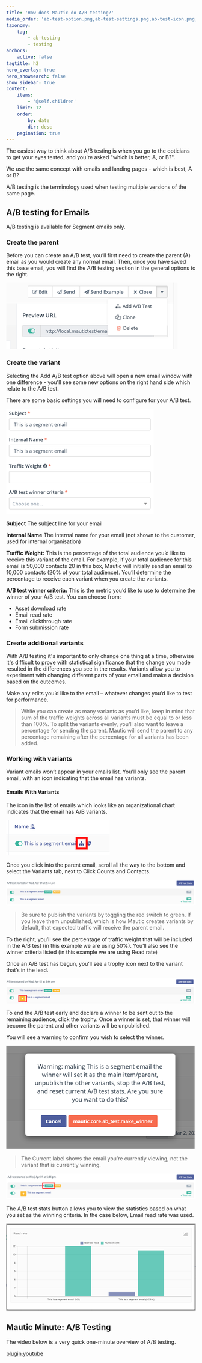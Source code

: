 ```yaml
---
title: 'How does Mautic do A/B testing?'
media_order: 'ab-test-option.png,ab-test-settings.png,ab-test-icon.png,ab-test-variants.png,ab-test-trophy.png,ab-test-warning.png,ab-test-current.png,ab-test-stats.png'
taxonomy:
    tag:
        - ab-testing
        - testing
anchors:
    active: false
tagtitle: h2
hero_overlay: true
hero_showsearch: false
show_sidebar: true
content:
    items:
        - '@self.children'
    limit: 12
    order:
        by: date
        dir: desc
    pagination: true
---
```


The easiest way to think about A/B testing is when you go to the opticians to get your eyes tested, and you're asked "which is better, A, or B?".

We use the same concept with emails and landing pages - which is best, A or B?

A/B testing is the terminology used when testing multiple versions of the same page.

## A/B testing for Emails

A/B testing is available for Segment emails only.

### Create the parent
Before you can create an A/B test, you’ll first need to create the parent (A) email as you would create any normal email. Then, once you have saved this base email, you will find the A/B testing section in the general options to the right.

![AB Test option](ab-test-option.png)

### Create the variant

Selecting the Add A/B test option above will open a new email window with one difference - you'll see some new options on the right hand side which relate to the A/B test.

There are some basic settings you will need to configure for your A/B test.

![AB test settings](ab-test-settings.png)

**Subject** The subject line for your email

**Internal Name** The internal name for your email (not shown to the customer, used for internal organisation)

**Traffic Weight:** This is the percentage of the total audience you’d like to receive this variant of the email. For example, if your total audience for this email is 50,000 contacts 20 in this box, Mautic will initially send an email to 10,000 contacts (20% of your total audience). You’ll determine the percentage to receive each variant when you create the variants.

**A/B test winner criteria:** This is the metric you’d like to use to determine the winner of your A/B test.  You can choose from:
* Asset download rate
* Email read rate
* Email clickthrough rate
* Form submission rate

### Create additional variants

With A/B testing it's important to only change one thing at a time, otherwise it's difficult to prove with statistical significance that the change you made resulted in the differences you see in the results.  Variants allow you to experiment with changing different parts of your email and make a decision based on the outcomes.

Make any edits you’d like to the email – whatever changes you’d like to test for performance.

> While you can create as many variants as you’d like, keep in mind that sum of the traffic weights across all variants must be equal to or less than 100%. To split the variants evenly, you’ll also want to leave a percentage for sending the parent. Mautic will send the parent to any percentage remaining after the percentage for all variants has been added.

### Working with variants
Variant emails won’t appear in your emails list. You’ll only see the parent email, with an icon indicating that the email has variants.

#### Emails With Variants

The icon in the list of emails which looks like an organizational chart indicates that the email has A/B variants.

![AB Test Icon](ab-test-icon.png)

Once you click into the parent email, scroll all the way to the bottom and select the Variants tab, next to Click Counts and Contacts.

![AB test variants](ab-test-variants.png)

> Be sure to publish the variants by toggling the red switch to green. If you leave them unpublished, which is how Mautic creates variants by default, that expected traffic will receive the parent email. 

To the right, you’ll see the percentage of traffic weight that will be included in the A/B test (in this example we are using 50%). You’ll also see the winner criteria listed (in this example we are using Read rate)

Once an A/B test has begun, you’ll see a trophy icon next to the variant that’s in the lead. 

![AB test trophy](ab-test-trophy.png)

To end the A/B test early and declare a winner to be sent out to the remaining audience, click the trophy. Once a winner is set, that winner will become the parent and other variants will be unpublished.

You will see a warning to confirm you wish to select the winner.

![AB test select winner warning](ab-test-warning.png)

>The Current label shows the email you’re currently viewing, not the variant that is currently winning.

![AB test current label](ab-test-current.png)

The A/B test stats button allows you to view the statistics based on what you set as the winning criteria.  In the case below, Email read rate was used.

![AB test stats](ab-test-stats.png)


## Mautic Minute: A/B Testing

The video below is a very quick one-minute overview of A/B testing.

[plugin:youtube](https://www.youtube.com/watch?v=KjBf5nqY_gY)


